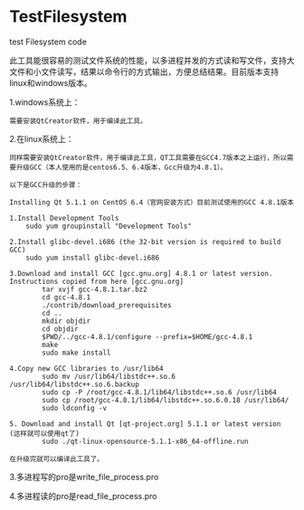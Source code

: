 TestFilesystem
==============

test Filesystem code


此工具能很容易的测试文件系统的性能，以多进程并发的方式读和写文件，支持大文件和小文件读写，结果以命令行的方式输出，方便总结结果。目前版本支持linux和windows版本。

1.windows系统上：

	需要安装QtCreator软件，用于编译此工具。
	
2.在linux系统上：

	同样需要安装QtCreator软件，用于编译此工具，QT工具需要在GCC4.7版本之上运行，所以需要升级GCC（本人使用的是centos6.5、6.4版本，Gcc升级为4.8.1）。
	
	以下是GCC升级的步骤：
	
	Installing Qt 5.1.1 on CentOS 6.4（官网安装方式）目前测试使用的GCC 4.8.1版本
	
	1.Install Development Tools
		sudo yum groupinstall "Development Tools"
		
	2.Install glibc-devel.i686 (the 32-bit version is required to build GCC)
		sudo yum install glibc-devel.i686
		
	3.Download and install GCC [gcc.gnu.org] 4.8.1 or latest version. Instructions copied from here [gcc.gnu.org]
		    tar xvjf gcc-4.8.1.tar.bz2
		    cd gcc-4.8.1
		    ./contrib/download_prerequisites
		    cd ..
		    mkdir objdir
		    cd objdir
		    $PWD/../gcc-4.8.1/configure --prefix=$HOME/gcc-4.8.1
		    make
		    sudo make install
		    
	4.Copy new GCC libraries to /usr/lib64
		    sudo mv /usr/lib64/libstdc++.so.6 /usr/lib64/libstdc++.so.6.backup
		    sudo cp -P /root/gcc-4.8.1/lib64/libstdc++.so.6 /usr/lib64
		    sudo cp /root/gcc-4.8.1/lib64/libstdc++.so.6.0.18 /usr/lib64/
		    sudo ldconfig -v

	5. Download and install Qt [qt-project.org] 5.1.1 or latest version (这样就可以使用qt了)
    		sudo ./qt-linux-opensource-5.1.1-x86_64-offline.run
	
	在升级完就可以编译此工具了。

3.多进程写的pro是write_file_process.pro

4.多进程读的pro是read_file_process.pro

